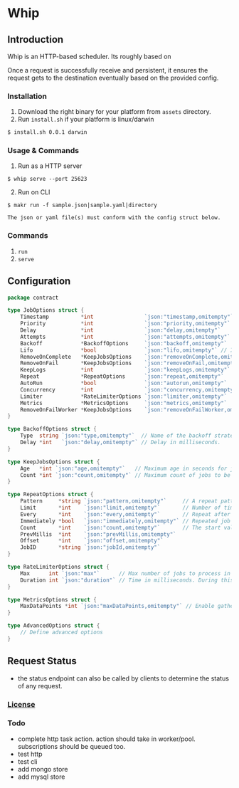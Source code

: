 # Whip

## Introduction

Whip is an HTTP-based scheduler. Its roughly based on

Once a request is successfully receive and persistent, it ensures the request gets to the destination eventually based on the provided config.

### Installation

1. Download the right binary for your platform from `assets` directory.
2. Run `install.sh` if your platform is linux/darwin

```bash
$ install.sh 0.0.1 darwin
```

### Usage & Commands

1. Run as a HTTP server

```
$ whip serve --port 25623
```

2. Run on CLI

```
$ makr run -f sample.json|sample.yaml|directory

The json or yaml file(s) must conform with the config struct below.
```

### Commands

1. `run`
1. `serve`

## Configuration

```go
package contract

type JobOptions struct {
	Timestamp          *int                `json:"timestamp,omitempty"` // Timestamp when the job was created. Default: Date.now()
	Priority           *int                `json:"priority,omitempty"`  // Ranges from 1 (highest priority) to MAX_INT (lowest priority).
	Delay              *int                `json:"delay,omitempty"`     // An amount of milliseconds to wait until this job can be processed. Default: 0
	Attempts           *int                `json:"attempts,omitempty"`  // The total number of attempts to try the job until it completes. Default: 0
	Backoff            *BackoffOptions     `json:"backoff,omitempty"`
	Lifo               *bool               `json:"lifo,omitempty"` // If true, adds the job to the right of the queue instead of the left (default false)
	RemoveOnComplete   *KeepJobsOptions    `json:"removeOnComplete,omitempty"`
	RemoveOnFail       *KeepJobsOptions    `json:"removeOnFail,omitempty"`
	KeepLogs           *int                `json:"keepLogs,omitempty"` // Maximum amount of log entries that will be preserved
	Repeat             *RepeatOptions      `json:"repeat,omitempty"`
	AutoRun            *bool               `json:"autorun,omitempty"`     // Condition to start processor at instance creation. Default: true
	Concurrency        *int                `json:"concurrency,omitempty"` // Amount of jobs that a single worker is allowed to work on in parallel. Default: 1
	Limiter            *RateLimiterOptions `json:"limiter,omitempty"`
	Metrics            *MetricsOptions     `json:"metrics,omitempty"`
	RemoveOnFailWorker *KeepJobsOptions    `json:"removeOnFailWorker,omitempty"`
}

type BackoffOptions struct {
	Type  string `json:"type,omitempty"`  // Name of the backoff strategy.
	Delay *int   `json:"delay,omitempty"` // Delay in milliseconds.
}

type KeepJobsOptions struct {
	Age   *int `json:"age,omitempty"`   // Maximum age in seconds for job to be kept.
	Count *int `json:"count,omitempty"` // Maximum count of jobs to be kept.
}

type RepeatOptions struct {
	Pattern     *string `json:"pattern,omitempty"`     // A repeat pattern
	Limit       *int    `json:"limit,omitempty"`       // Number of times the job should repeat at max
	Every       *int    `json:"every,omitempty"`       // Repeat after this amount of milliseconds
	Immediately *bool   `json:"immediately,omitempty"` // Repeated job should start right now
	Count       *int    `json:"count,omitempty"`       // The start value for the repeat iteration count
	PrevMillis  *int    `json:"prevMillis,omitempty"`
	Offset      *int    `json:"offset,omitempty"`
	JobID       *string `json:"jobId,omitempty"`
}

type RateLimiterOptions struct {
	Max      int `json:"max"`      // Max number of jobs to process in the time period specified in `duration`.
	Duration int `json:"duration"` // Time in milliseconds. During this time, a maximum of `max` jobs will be processed.
}

type MetricsOptions struct {
	MaxDataPoints *int `json:"maxDataPoints,omitempty"` // Enable gathering metrics for finished jobs. Output refers to all finished jobs, completed or failed.
}

type AdvancedOptions struct {
	// Define advanced options
}

```

## Request Status

- the status endpoint can also be called by clients to determine the status of any request.

### [License](./LICENSE.md)

### Todo
- complete http task action. action should take in worker/pool. subscriptions should be queued too.
- test http
- test cli
- add mongo store
- add mysql store
